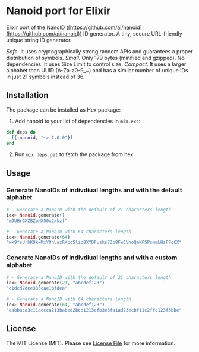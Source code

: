 # Nanoid port for Elixir

Elixir port of the NanoID ([https://github.com/ai/nanoid](https://github.com/ai/nanoid)) ID generator.
A tiny, secure URL-friendly unique string ID generator.

*Safe.* It uses cryptographically strong random APIs and guarantees a proper distribution of symbols.
*Small.* Only 179 bytes (minified and gzipped). No dependencies. It uses Size Limit to control size.
*Compact.* It uses a larger alphabet than UUID (A-Za-z0-9_~) and has a similar number of unique IDs in just 21 symbols instead of 36.


## Installation

The package can be installed as Hex package:

  1. Add nanoid to your list of dependencies in `mix.exs`:

  ```elixir
  def deps do
    [{:nanoid, "~> 1.0.0"}]
  end
  ```

  2. Run `mix deps.get` to fetch the package from hex


## Usage

### Generate NanoIDs of indivdiual lengths and with the default alphabet

```elixir
# - Generate a NanoID with the default of 21 characters length
iex> Nanoid.generate()
"mJUHrGXZBZpNX50x2xkzf"

# - Generate a NanoID with 64 characters length
iex> Nanoid.generate(64)
"wk9fsUrhK9k~MxY0hLazRKpcSlic8XYDFusks7Jb8FwCVnoQaKFSPsmmLHzP7qCX"
```

### Generate NanoIDs of indivdiual lengths and with a custom alphabet

```elixir
# - Generate a NanoID with the default of 21 characters length
iex> Nanoid.generate(21, "abcdef123")
"d1dcd2dee333cae1bfdea"

# - Generate a NanoID with 64 characters length
iex> Nanoid.generate(64, "abcdef123")
"aabbaca3c11accca213babed2bcd1213efb3e3fa1ad23ecbf11c2ffc123f3bbe"
```

## License
The MIT License (MIT). Please see [License File](LICENSE.md) for more information.
